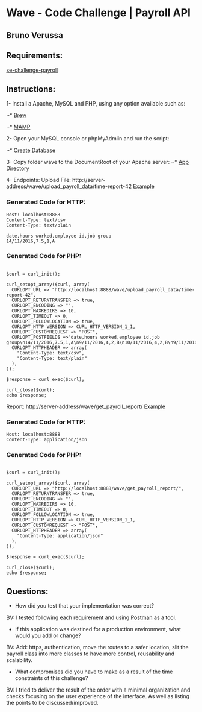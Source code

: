 # Wave - Code Challenge | Payroll API

## **Bruno Verussa**

## **Requirements:**
[se-challenge-payroll](https://github.com/wvchallenges/se-challenge-payroll)

## **Instructions:**

1- Install a Apache, MySQL and PHP, using any option available such as:

⋅⋅* [Brew](https://formulae.brew.sh)

⋅⋅* [MAMP](https://www.mamp.info)

2- Open your MySQL console or phpMyAdmiin and run the script:

⋅⋅* [Create Database](https://github.com/bverussa/wave_code_challenge/blob/master/wave/setup/create_database.sql)

3- Copy folder wave to the DocumentRoot of your Apache server:
⋅⋅* [App Directory](https://github.com/bverussa/wave_code_challenge)

4- Endpoints:
Upload File:
http://server-address/wave/upload_payroll_data/time-report-42
[Example](http://localhost:8888/wave/get_payroll_report/)

### Generated Code for HTTP:
```POST /wave/upload_payroll_data/time-report-42 HTTP/1.1
Host: localhost:8888
Content-Type: text/csv
Content-Type: text/plain

date,hours worked,employee id,job group
14/11/2016,7.5,1,A
```

### Generated Code for PHP:
```<?php

$curl = curl_init();

curl_setopt_array($curl, array(
  CURLOPT_URL => "http://localhost:8888/wave/upload_payroll_data/time-report-42",
  CURLOPT_RETURNTRANSFER => true,
  CURLOPT_ENCODING => "",
  CURLOPT_MAXREDIRS => 10,
  CURLOPT_TIMEOUT => 0,
  CURLOPT_FOLLOWLOCATION => true,
  CURLOPT_HTTP_VERSION => CURL_HTTP_VERSION_1_1,
  CURLOPT_CUSTOMREQUEST => "POST",
  CURLOPT_POSTFIELDS =>"date,hours worked,employee id,job group\n14/11/2016,7.5,1,A\n9/11/2016,4,2,B\n10/11/2016,4,2,B\n9/11/2016,11.5,3,A\n8/11/2016,6,3,A\n11/11/2016,3,3,A\n2/11/2016,6,3,A\n3/11/2016,12,2,B\n4/11/2016,11,2,B\n6/11/2016,5,4,B\n21/11/2016,6,1,A\n22/11/2016,5,1,A\n23/11/2016,5,4,B\n24/11/2016,5,4,B\n25/11/2016,5,4,B\n14/12/2016,7.5,1,A\n9/12/2016,4,2,B\n10/12/2016,4,2,B\n9/12/2016,11.5,3,A\n8/12/2016,6,3,A\n12/11/2016,3,3,A\n2/12/2016,6,3,A\n3/12/2016,12,2,B\n4/12/2016,11,2,B\n6/12/2016,5,4,B\n21/12/2016,6,1,A\n22/12/2016,5,1,A\n23/12/2016,5,4,B\n24/12/2016,5,4,B\n25/12/2016,5,4,B\n23/2/2015,5,4,A\n24/2/2016,5,4,B",
  CURLOPT_HTTPHEADER => array(
    "Content-Type: text/csv",
    "Content-Type: text/plain"
  ),
));

$response = curl_exec($curl);

curl_close($curl);
echo $response;
```

Report:
http://server-address/wave/get_payroll_report/
[Example](http://localhost:8888/wave/get_payroll_report/)

### Generated Code for HTTP:
```POST /wave/get_payroll_report/ HTTP/1.1
Host: localhost:8888
Content-Type: application/json
```

### Generated Code for PHP:
```<?php

$curl = curl_init();

curl_setopt_array($curl, array(
  CURLOPT_URL => "http://localhost:8888/wave/get_payroll_report/",
  CURLOPT_RETURNTRANSFER => true,
  CURLOPT_ENCODING => "",
  CURLOPT_MAXREDIRS => 10,
  CURLOPT_TIMEOUT => 0,
  CURLOPT_FOLLOWLOCATION => true,
  CURLOPT_HTTP_VERSION => CURL_HTTP_VERSION_1_1,
  CURLOPT_CUSTOMREQUEST => "POST",
  CURLOPT_HTTPHEADER => array(
    "Content-Type: application/json"
  ),
));

$response = curl_exec($curl);

curl_close($curl);
echo $response;
```

## **Questions:**

- How did you test that your implementation was correct?

BV: I tested following each requirement and using [Postman](https://www.postman.com) as a tool.

- If this application was destined for a production environment, what would you add or change?

BV: Add: https, authentication, move the routes to a safer location, slit the payroll class into more classes to have more control, reusability and scalability.

- What compromises did you have to make as a result of the time constraints of this challenge?

BV: I tried to deliver the result of the order with a minimal organization and checks focusing on the user experience of the interface. As well as listing the points to be discussed/improved.
